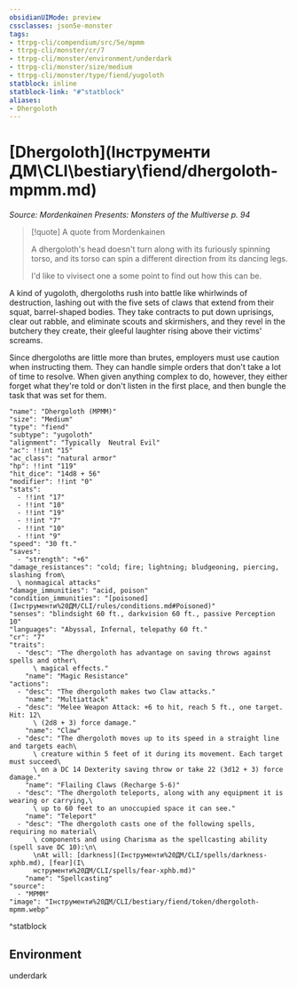 ```yaml
---
obsidianUIMode: preview
cssclasses: json5e-monster
tags:
- ttrpg-cli/compendium/src/5e/mpmm
- ttrpg-cli/monster/cr/7
- ttrpg-cli/monster/environment/underdark
- ttrpg-cli/monster/size/medium
- ttrpg-cli/monster/type/fiend/yugoloth
statblock: inline
statblock-link: "#^statblock"
aliases:
- Dhergoloth
---
```

# [Dhergoloth](Інструменти ДМ\CLI\bestiary\fiend/dhergoloth-mpmm.md)
*Source: Mordenkainen Presents: Monsters of the Multiverse p. 94*  

> [!quote] A quote from Mordenkainen  
> 
> A dhergoloth's head doesn't turn along with its furiously spinning torso, and its torso can spin a different direction from its dancing legs.
> 
> I'd like to vivisect one a some point to find out how this can be.

A kind of yugoloth, dhergoloths rush into battle like whirlwinds of destruction, lashing out with the five sets of claws that extend from their squat, barrel-shaped bodies. They take contracts to put down uprisings, clear out rabble, and eliminate scouts and skirmishers, and they revel in the butchery they create, their gleeful laughter rising above their victims' screams.

Since dhergoloths are little more than brutes, employers must use caution when instructing them. They can handle simple orders that don't take a lot of time to resolve. When given anything complex to do, however, they either forget what they're told or don't listen in the first place, and then bungle the task that was set for them.

```statblock
"name": "Dhergoloth (MPMM)"
"size": "Medium"
"type": "fiend"
"subtype": "yugoloth"
"alignment": "Typically  Neutral Evil"
"ac": !!int "15"
"ac_class": "natural armor"
"hp": !!int "119"
"hit_dice": "14d8 + 56"
"modifier": !!int "0"
"stats":
  - !!int "17"
  - !!int "10"
  - !!int "19"
  - !!int "7"
  - !!int "10"
  - !!int "9"
"speed": "30 ft."
"saves":
  - "strength": "+6"
"damage_resistances": "cold; fire; lightning; bludgeoning, piercing, slashing from\
  \ nonmagical attacks"
"damage_immunities": "acid, poison"
"condition_immunities": "[poisoned](Інструменти%20ДМ/CLI/rules/conditions.md#Poisoned)"
"senses": "blindsight 60 ft., darkvision 60 ft., passive Perception 10"
"languages": "Abyssal, Infernal, telepathy 60 ft."
"cr": "7"
"traits":
  - "desc": "The dhergoloth has advantage on saving throws against spells and other\
      \ magical effects."
    "name": "Magic Resistance"
"actions":
  - "desc": "The dhergoloth makes two Claw attacks."
    "name": "Multiattack"
  - "desc": "Melee Weapon Attack: +6 to hit, reach 5 ft., one target. Hit: 12\
      \ (2d8 + 3) force damage."
    "name": "Claw"
  - "desc": "The dhergoloth moves up to its speed in a straight line and targets each\
      \ creature within 5 feet of it during its movement. Each target must succeed\
      \ on a DC 14 Dexterity saving throw or take 22 (3d12 + 3) force damage."
    "name": "Flailing Claws (Recharge 5-6)"
  - "desc": "The dhergoloth teleports, along with any equipment it is wearing or carrying,\
      \ up to 60 feet to an unoccupied space it can see."
    "name": "Teleport"
  - "desc": "The dhergoloth casts one of the following spells, requiring no material\
      \ components and using Charisma as the spellcasting ability (spell save DC 10):\n\
      \nAt will: [darkness](Інструменти%20ДМ/CLI/spells/darkness-xphb.md), [fear](І\
      нструменти%20ДМ/CLI/spells/fear-xphb.md)"
    "name": "Spellcasting"
"source":
  - "MPMM"
"image": "Інструменти%20ДМ/CLI/bestiary/fiend/token/dhergoloth-mpmm.webp"
```
^statblock

## Environment

underdark